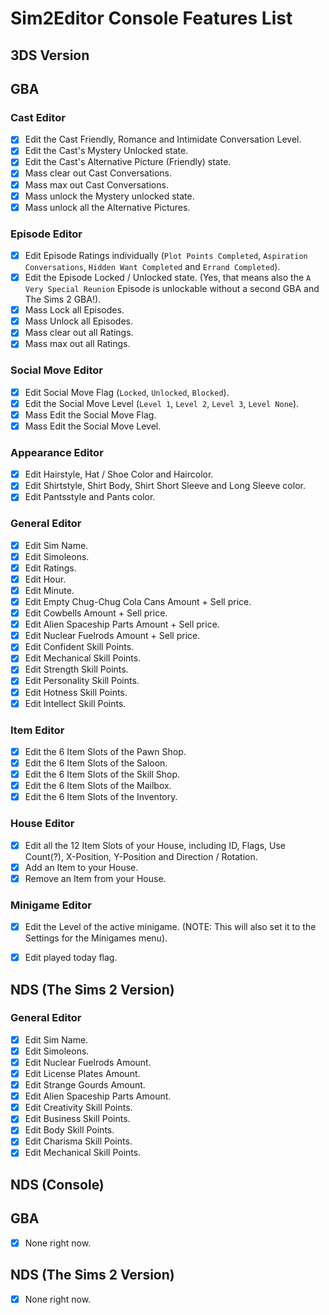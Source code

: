 # Sim2Editor Console Features List

## 3DS Version

## GBA

### Cast Editor
- [x] Edit the Cast Friendly, Romance and Intimidate Conversation Level.
- [x] Edit the Cast's Mystery Unlocked state.
- [x] Edit the Cast's Alternative Picture (Friendly) state.
- [x] Mass clear out Cast Conversations.
- [x] Mass max out Cast Conversations.
- [x] Mass unlock the Mystery unlocked state.
- [x] Mass unlock all the Alternative Pictures.

### Episode Editor
- [x] Edit Episode Ratings individually (`Plot Points Completed`, `Aspiration Conversations`, `Hidden Want Completed` and `Errand Completed`).
- [x] Edit the Episode Locked / Unlocked state. (Yes, that means also the `A Very Special Reunion` Episode is unlockable without a second GBA and The Sims 2 GBA!).
- [x] Mass Lock all Episodes.
- [x] Mass Unlock all Episodes.
- [x] Mass clear out all Ratings.
- [x] Mass max out all Ratings.

### Social Move Editor
- [x] Edit Social Move Flag (`Locked`, `Unlocked`, `Blocked`).
- [x] Edit the Social Move Level (`Level 1`, `Level 2`, `Level 3`, `Level None`).
- [x] Mass Edit the Social Move Flag.
- [x] Mass Edit the Social Move Level.

### Appearance Editor
- [x] Edit Hairstyle, Hat / Shoe Color and Haircolor.
- [x] Edit Shirtstyle, Shirt Body, Shirt Short Sleeve and Long Sleeve color.
- [x] Edit Pantsstyle and Pants color.

### General Editor
- [x] Edit Sim Name.
- [x] Edit Simoleons.
- [x] Edit Ratings.
- [x] Edit Hour.
- [x] Edit Minute.
- [x] Edit Empty Chug-Chug Cola Cans Amount + Sell price.
- [x] Edit Cowbells Amount + Sell price.
- [x] Edit Alien Spaceship Parts Amount + Sell price.
- [x] Edit Nuclear Fuelrods Amount + Sell price.
- [x] Edit Confident Skill Points.
- [x] Edit Mechanical Skill Points.
- [x] Edit Strength Skill Points.
- [x] Edit Personality Skill Points.
- [x] Edit Hotness Skill Points.
- [x] Edit Intellect Skill Points.

### Item Editor
- [x] Edit the 6 Item Slots of the Pawn Shop.
- [x] Edit the 6 Item Slots of the Saloon.
- [x] Edit the 6 Item Slots of the Skill Shop.
- [x] Edit the 6 Item Slots of the Mailbox.
- [x] Edit the 6 Item Slots of the Inventory.

### House Editor
- [x] Edit all the 12 Item Slots of your House, including ID, Flags, Use Count(?), X-Position, Y-Position and Direction / Rotation.
- [x] Add an Item to your House.
- [x] Remove an Item from your House.

### Minigame Editor
- [x] Edit the Level of the active minigame. (NOTE: This will also set it to the Settings for the Minigames menu).
- [x] Edit played today flag.


## NDS (The Sims 2 Version)

### General Editor
- [x] Edit Sim Name.
- [x] Edit Simoleons.
- [x] Edit Nuclear Fuelrods Amount.
- [x] Edit License Plates Amount.
- [x] Edit Strange Gourds Amount.
- [x] Edit Alien Spaceship Parts Amount.
- [x] Edit Creativity Skill Points.
- [x] Edit Business Skill Points.
- [x] Edit Body Skill Points.
- [x] Edit Charisma Skill Points.
- [x] Edit Mechanical Skill Points.

## NDS (Console)

## GBA

- [x] None right now.

## NDS (The Sims 2 Version)

- [x] None right now.